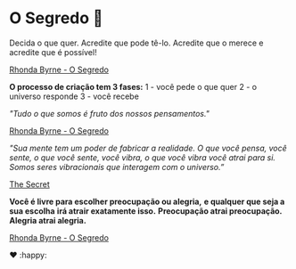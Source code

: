 # O Segredo :heart_decoration:

Decida o que quer. Acredite que pode tê-lo. Acredite que o merece e acredite que é possível!

[Rhonda Byrne - O Segredo](https://www.pensador.com/autor/rhonda_byrne_o_segredo/)

**O processo de criação tem 3 fases:**
1 - você pede o que quer
2 - o universo responde
3 - você recebe

*"Tudo o que somos é fruto dos nossos pensamentos."*

[Rhonda Byrne - O Segredo](https://www.pensador.com/autor/rhonda_byrne_o_segredo/)



*"Sua mente tem um poder de fabricar a realidade. O que você pensa, você sente, o que você sente, você vibra, o que você vibra você atrai para si. Somos seres vibracionais que interagem com o universo.”*

[The Secret](https://www.pensador.com/autor/the_secret/)



**Você é livre para escolher preocupação ou alegria,**
**e qualquer que seja a sua escolha**
**irá atrair exatamente isso.**
**Preocupação atrai preocupação.**
**Alegria atrai alegria.**

[Rhonda Byrne - O Segredo](https://www.pensador.com/autor/rhonda_byrne_o_segredo/)



:heart: :happy:



